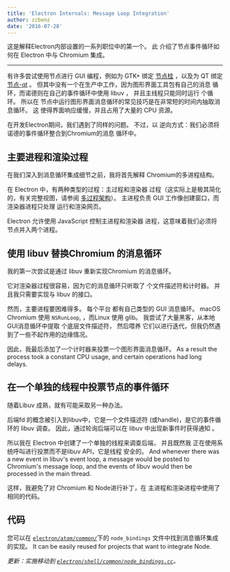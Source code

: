 ```yaml
---
title: 'Electron Internals: Message Loop Integration'
author: zcbenz
date: '2016-07-28'
---
```


这是解释Electron内部设置的一系列职位中的第一个。 此 介绍了节点事件循环如何在 Electron 中与 Chromium 集成。

---

有许多尝试使用节点进行 GUI 编程，例如为 GTK+ 绑定 [节点桂][node-gui] ，以及为 QT 绑定 [节点-qt][node-qt] 。 但其中没有一个在生产中工作，因为图形界面工具包有自己的消息 循环，而诺德则在自己的事件循环中使用 libuv ， 并且主线程只能同时运行 个循环。 所以在 节点中运行图形界面消息循环的常见技巧是在非常短的时间内抽取消息循环。 这 使得界面响应缓慢，并且占用了大量的 CPU 资源。

在开发Electron期间，我们遇到了同样的问题。 不过，以 逆向方式：我们必须将诺德的事件循环整合到Chromium的消息 循环中。

## 主要进程和渲染过程

在我们深入到消息循环集成细节之前，我将首先解释 Chromium的多进程结构。

在 Electron 中，有两种类型的过程：主过程和渲染器 过程（这实际上是极其简化的，有关完整视图，请参阅 [多过程架构][multi-process]）。 主进程负责 GUI 工作像创建窗口，而渲染器进程只处理 运行和渲染网页。

Electron 允许使用 JavaScript 控制主进程和渲染器 进程，这意味着我们必须将节点并入两个进程。

## 使用 libuv 替换Chromium 的消息循环

我的第一次尝试是通过 libuv 重新实现Chromium 的消息循环。

它对渲染器过程很容易，因为它的消息循环只听取了 个文件描述符和计时器。 并且我只需要实现与 libuv 的接口。

然而，主要进程要困难得多。 每个平台 都有自己类型的 GUI 消息循环。 macOS Chromium 使用 `NSRunLoop`, ，而Linux 使用 glib。 我尝试了大量黑客，从本地GUI消息循环中提取 个底层文件描述符， 然后喂养 它们以进行迭代，但我仍然遇到了一些不起作用的边缘情况。

因此，我最后添加了一个计时器来投票一个图形界面消息循环。 As a result the process took a constant CPU usage, and certain operations had long delays.

## 在一个单独的线程中投票节点的事件循环

随着Libuv 成熟，就有可能采取另一种办法。

后端fd 的概念被引入到libuv中，它是一个文件描述符 (或handle)，是它的事件循环的 libuv 调查。 因此，通过轮询后端可以在 libuv 中出现新事件时获得通知 。

所以我在 Electron 中创建了一个单独的线程来调查后端， 并且既然我 正在使用系统呼叫进行投票而不是libuv API，它是线程 安全的。 And whenever there was a new event in libuv's event loop, a message would be posted to Chromium's message loop, and the events of libuv would then be processed in the main thread.

这样，我避免了对 Chromium 和 Node进行补丁，在 主进程和渲染进程中使用了相同的代码。

## 代码

您可以在 [`electron/atom/common/`][node-bindings]下的 `node_bindings` 文件中找到消息循环集成的实现。 It can be easily reused for projects that want to integrate Node.

*更新：实施移动到 [`electron/shell/common/node_bindings.cc`][node-bindings-updated]。*

[node-gui]: https://github.com/zcbenz/node-gui
[node-qt]: https://github.com/arturadib/node-qt
[multi-process]: http://dev.chromium.org/developers/design-documents/multi-process-architecture
[node-bindings]: https://github.com/electron/electron/tree/master/atom/common
[node-bindings-updated]: https://github.com/electron/electron/blob/master/shell/common/node_bindings.cc
